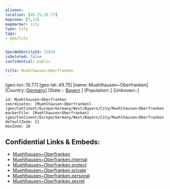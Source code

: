 ```yaml
---
aliases: 
location: [49.75,10.77]
mapzoom: [7,12] 
mapmarker: city 
type: City
tags:
- geo/City


SpocWebEntityId: 32654
isDeleted: false
confidential: public

title: Muehlhausen~Oberfranken
---
```

[geo-lon::10.77]
[geo-lat::49.75]
[name::Muehlhausen~Oberfranken]
[Country::[Germany](geo/Continent/Europe/Germany.md)]
[State :: [Bayern](geo/Continent/Europe/Germany/West/Bayern.md) ]
[Population::]
[Unknown::]


```leaflet
id: Muehlhausen~Oberfranken
coordinates: [Muehlhausen~Oberfranken](geo/Continent/Europe/Germany/West/Bayern/City/Muehlhausen~Oberfranken.md)
markerFile: [Muehlhausen~Oberfranken](geo/Continent/Europe/Germany/West/Bayern/City/Muehlhausen~Oberfranken.md)
defaultZoom: 11 
maxZoom: 18
```


## Confidential Links & Embeds: 
- [Muehlhausen~Oberfranken](../../../../../../../../_public/geo/Continent/Europe/Germany/West/Bayern/City/Muehlhausen~Oberfranken.md) 
- [Muehlhausen~Oberfranken.internal](../../../../../../../../_internal/geo/Continent/Europe/Germany/West/Bayern/City/Muehlhausen~Oberfranken.internal.md) 
- [Muehlhausen~Oberfranken.protect](../../../../../../../../_protect/geo/Continent/Europe/Germany/West/Bayern/City/Muehlhausen~Oberfranken.protect.md) 
- [Muehlhausen~Oberfranken.private](../../../../../../../../_private/geo/Continent/Europe/Germany/West/Bayern/City/Muehlhausen~Oberfranken.private.md) 
- [Muehlhausen~Oberfranken.personal](../../../../../../../../_personal/geo/Continent/Europe/Germany/West/Bayern/City/Muehlhausen~Oberfranken.personal.md) 
- [Muehlhausen~Oberfranken.secret](../../../../../../../../_secret/geo/Continent/Europe/Germany/West/Bayern/City/Muehlhausen~Oberfranken.secret.md) 
